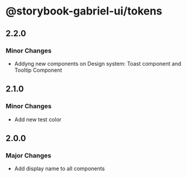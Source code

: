 # @storybook-gabriel-ui/tokens

## 2.2.0

### Minor Changes

- Addyng new components on Design system: Toast component and Tooltip Component

## 2.1.0

### Minor Changes

- Add new test color

## 2.0.0

### Major Changes

- Add display name to all components
